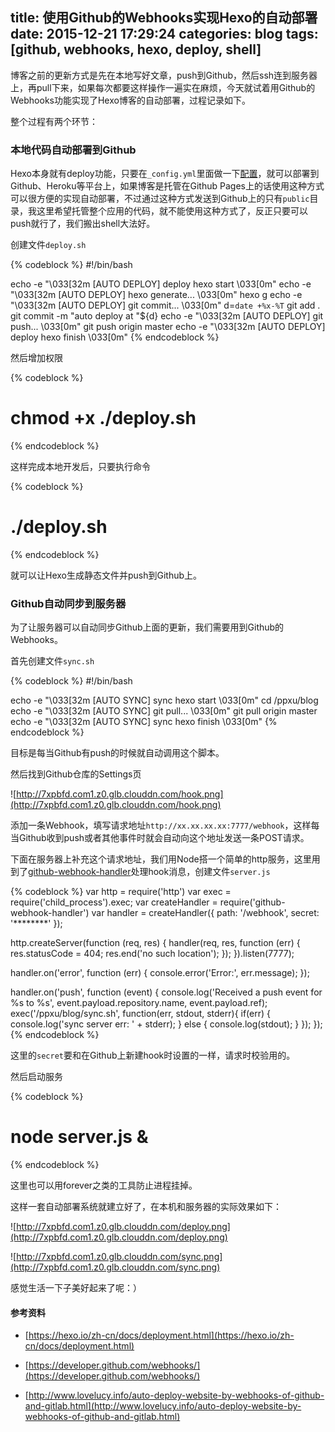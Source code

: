 title: 使用Github的Webhooks实现Hexo的自动部署
date: 2015-12-21 17:29:24
categories: blog
tags: [github, webhooks, hexo, deploy, shell]
---
博客之前的更新方式是先在本地写好文章，push到Github，然后ssh连到服务器上，再pull下来，如果每次都要这样操作一遍实在麻烦，今天就试着用Github的Webhooks功能实现了Hexo博客的自动部署，过程记录如下。

<!--more-->

整个过程有两个环节：

### 本地代码自动部署到Github

Hexo本身就有deploy功能，只要在`_config.yml`里面做一下[配置](https://hexo.io/zh-cn/docs/deployment.html)，就可以部署到Github、Heroku等平台上，如果博客是托管在Github Pages上的话使用这种方式可以很方便的实现自动部署，不过通过这种方式发送到Github上的只有`public`目录，我这里希望托管整个应用的代码，就不能使用这种方式了，反正只要可以push就行了，我们搬出shell大法好。

创建文件`deploy.sh`

{% codeblock %}
#!/bin/bash

echo -e "\033[32m [AUTO DEPLOY] deploy hexo start \033[0m"
echo -e "\033[32m [AUTO DEPLOY] hexo generate...  \033[0m"
hexo g
echo -e "\033[32m [AUTO DEPLOY] git commit...  \033[0m"
d=`date +%x-%T`
git add .
git commit -m "auto deploy at "${d}
echo -e "\033[32m [AUTO DEPLOY] git push...  \033[0m"
git push origin master
echo -e "\033[32m [AUTO DEPLOY] deploy hexo finish \033[0m"
{% endcodeblock %}

然后增加权限

{% codeblock %}
# chmod +x ./deploy.sh
{% endcodeblock %}

这样完成本地开发后，只要执行命令

{% codeblock %}
# ./deploy.sh
{% endcodeblock %}

就可以让Hexo生成静态文件并push到Github上。

### Github自动同步到服务器

为了让服务器可以自动同步Github上面的更新，我们需要用到Github的Webhooks。

首先创建文件`sync.sh`

{% codeblock %}
#!/bin/bash

echo -e "\033[32m [AUTO SYNC] sync hexo start \033[0m"
cd /ppxu/blog
echo -e "\033[32m [AUTO SYNC] git pull...  \033[0m"
git pull origin master
echo -e "\033[32m [AUTO SYNC] sync hexo finish \033[0m"
{% endcodeblock %}

目标是每当Github有push的时候就自动调用这个脚本。

然后找到Github仓库的Settings页

![http://7xpbfd.com1.z0.glb.clouddn.com/hook.png](http://7xpbfd.com1.z0.glb.clouddn.com/hook.png)

添加一条Webhook，填写请求地址`http://xx.xx.xx.xx:7777/webhook`，这样每当Github收到push或者其他事件时就会自动向这个地址发送一条POST请求。

下面在服务器上补充这个请求地址，我们用Node搭一个简单的http服务，这里用到了[github-webhook-handler](https://github.com/rvagg/github-webhook-handler)处理hook消息，创建文件`server.js`

{% codeblock %}
var http = require('http')
var exec = require('child_process').exec;
var createHandler = require('github-webhook-handler')
var handler = createHandler({ path: '/webhook', secret: '********' });

http.createServer(function (req, res) {
  handler(req, res, function (err) {
    res.statusCode = 404;
    res.end('no such location');
  });
}).listen(7777);

handler.on('error', function (err) {
  console.error('Error:', err.message);
});

handler.on('push', function (event) {
  console.log('Received a push event for %s to %s',
    event.payload.repository.name,
    event.payload.ref);
  exec('/ppxu/blog/sync.sh', function(err, stdout, stderr){
    if(err) {
      console.log('sync server err: ' + stderr);
    } else {
      console.log(stdout);
    }
  });
});
{% endcodeblock %}

这里的`secret`要和在Github上新建hook时设置的一样，请求时校验用的。

然后启动服务

{% codeblock %}
# node server.js &
{% endcodeblock %}

这里也可以用forever之类的工具防止进程挂掉。

这样一套自动部署系统就建立好了，在本机和服务器的实际效果如下：

![http://7xpbfd.com1.z0.glb.clouddn.com/deploy.png](http://7xpbfd.com1.z0.glb.clouddn.com/deploy.png)

![http://7xpbfd.com1.z0.glb.clouddn.com/sync.png](http://7xpbfd.com1.z0.glb.clouddn.com/sync.png)

感觉生活一下子美好起来了呢：）

#### 参考资料

* [https://hexo.io/zh-cn/docs/deployment.html](https://hexo.io/zh-cn/docs/deployment.html)

* [https://developer.github.com/webhooks/](https://developer.github.com/webhooks/)

* [http://www.lovelucy.info/auto-deploy-website-by-webhooks-of-github-and-gitlab.html](http://www.lovelucy.info/auto-deploy-website-by-webhooks-of-github-and-gitlab.html)
